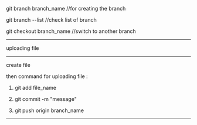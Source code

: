 git branch branch_name         //for creating the branch

git branch --list    //check list of branch

git checkout branch_name    //switch to another branch

-----------------------

uploading file

----------------------

create file

then command for uploading file :

1. git add file_name

2. git commit -m "message"

3. git push origin branch_name

------------------------------